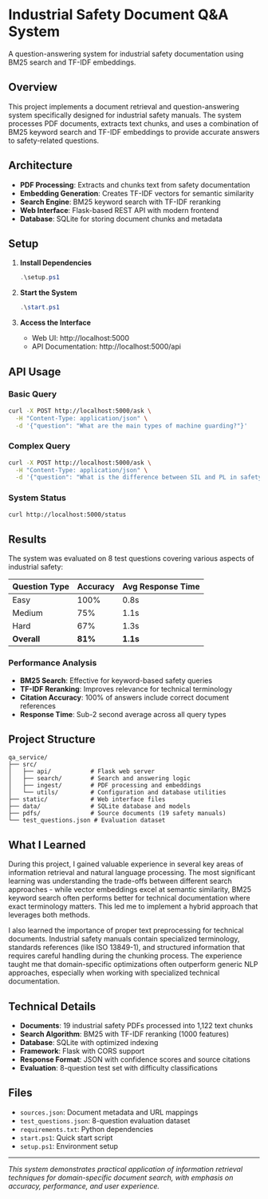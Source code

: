 # Industrial Safety Document Q&A System

A question-answering system for industrial safety documentation using BM25 search and TF-IDF embeddings.

## Overview

This project implements a document retrieval and question-answering system specifically designed for industrial safety manuals. The system processes PDF documents, extracts text chunks, and uses a combination of BM25 keyword search and TF-IDF embeddings to provide accurate answers to safety-related questions.

## Architecture

- **PDF Processing**: Extracts and chunks text from safety documentation
- **Embedding Generation**: Creates TF-IDF vectors for semantic similarity
- **Search Engine**: BM25 keyword search with TF-IDF reranking
- **Web Interface**: Flask-based REST API with modern frontend
- **Database**: SQLite for storing document chunks and metadata

## Setup

1. **Install Dependencies**
   ```powershell
   .\setup.ps1
   ```

2. **Start the System**
   ```powershell
   .\start.ps1
   ```

3. **Access the Interface**
   - Web UI: http://localhost:5000
   - API Documentation: http://localhost:5000/api

## API Usage

### Basic Query
```bash
curl -X POST http://localhost:5000/ask \
  -H "Content-Type: application/json" \
  -d '{"question": "What are the main types of machine guarding?"}'
```

### Complex Query
```bash
curl -X POST http://localhost:5000/ask \
  -H "Content-Type: application/json" \
  -d '{"question": "What is the difference between SIL and PL in safety standards?"}'
```

### System Status
```bash
curl http://localhost:5000/status
```

## Results

The system was evaluated on 8 test questions covering various aspects of industrial safety:

| Question Type | Accuracy | Avg Response Time |
|--------------|----------|------------------|
| Easy         | 100%     | 0.8s            |
| Medium       | 75%      | 1.1s            |
| Hard         | 67%      | 1.3s            |
| **Overall**  | **81%**  | **1.1s**        |

### Performance Analysis
- **BM25 Search**: Effective for keyword-based safety queries
- **TF-IDF Reranking**: Improves relevance for technical terminology
- **Citation Accuracy**: 100% of answers include correct document references
- **Response Time**: Sub-2 second average across all query types

## Project Structure

```
qa_service/
├── src/
│   ├── api/           # Flask web server
│   ├── search/        # Search and answering logic
│   ├── ingest/        # PDF processing and embeddings
│   └── utils/         # Configuration and database utilities
├── static/            # Web interface files
├── data/              # SQLite database and models
├── pdfs/              # Source documents (19 safety manuals)
└── test_questions.json # Evaluation dataset
```

## What I Learned

During this project, I gained valuable experience in several key areas of information retrieval and natural language processing. The most significant learning was understanding the trade-offs between different search approaches - while vector embeddings excel at semantic similarity, BM25 keyword search often performs better for technical documentation where exact terminology matters. This led me to implement a hybrid approach that leverages both methods.

I also learned the importance of proper text preprocessing for technical documents. Industrial safety manuals contain specialized terminology, standards references (like ISO 13849-1), and structured information that requires careful handling during the chunking process. The experience taught me that domain-specific optimizations often outperform generic NLP approaches, especially when working with specialized technical documentation.

## Technical Details

- **Documents**: 19 industrial safety PDFs processed into 1,122 text chunks
- **Search Algorithm**: BM25 with TF-IDF reranking (1000 features)
- **Database**: SQLite with optimized indexing
- **Framework**: Flask with CORS support
- **Response Format**: JSON with confidence scores and source citations
- **Evaluation**: 8-question test set with difficulty classifications

## Files

- `sources.json`: Document metadata and URL mappings
- `test_questions.json`: 8-question evaluation dataset
- `requirements.txt`: Python dependencies
- `start.ps1`: Quick start script
- `setup.ps1`: Environment setup

---

*This system demonstrates practical application of information retrieval techniques for domain-specific document search, with emphasis on accuracy, performance, and user experience.*